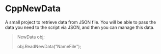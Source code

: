 # CppNewData
A small project to retrieve data from JSON file. You will be able to pass the data you need to the script via JSON, and then you can manage this data.
>NewData obj;
>
>obj.ReadNewData("NameFile");
